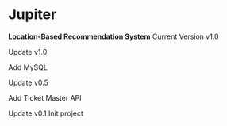 # Jupiter
**Location-Based Recommendation System**
Current Version v1.0

Update v1.0

Add MySQL

Update v0.5

Add Ticket Master API

Update v0.1
Init project
